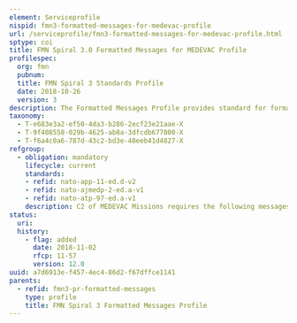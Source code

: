 ```yaml
---
element: Serviceprofile
nispid: fmn3-formatted-messages-for-medevac-profile
url: /serviceprofile/fmn3-formatted-messages-for-medevac-profile.html
sptype: coi
title: FMN Spiral 3.0 Formatted Messages for MEDEVAC Profile
profilespec:
  org: fmn
  pubnum: 
  title: FMN Spiral 3 Standards Profile
  date: 2018-10-26
  version: 3
description: The Formatted Messages Profile provides standard for formatted messages that are typically used for C2 of Medical Evacuation missions. These formatted messages may be used as payload/attachment in combination with various transport mechanisms such as informal messaging (e-mail), text collaboration (chat) or in standardized voice procedures.
taxonomy:
  - T-e683e3a2-ef50-4da3-b286-2ecf23e21aae-X
  - T-9f408558-029b-4625-ab8a-3dfcdb677800-X
  - T-f6a4c0a6-787d-43c2-bd3e-48eeb41d4827-X
refgroup:
  - obligation: mandatory
    lifecycle: current
    standards: 
    - refid: nato-app-11-ed.d-v2
    - refid: nato-ajmedp-2-ed.a-v1
    - refid: nato-atp-97-ed.a-v1
    description: C2 of MEDEVAC Missions requires the following messages  Situational Awareness  Incident Report (INCREP – A078)Incident Spot Report (INCSPOTREP – J006)Troops in Contact SALTA Format (SALTATIC A073) Requests  Medical Evacuation Request (MEDEVAC – A012)Mechanism Injury Symptoms Treatment (MIST AT, supplement to A012)Diving Accident (DIVEACC – N019)Evacuation Request (EVACREQ – N096)
status:
  uri: 
  history: 
    - flag: added
      date: 2018-11-02
      rfcp: 11-57
      version: 12.0
uuid: a7d6913e-f457-4ec4-86d2-f67dffce1141
parents:
  - refid: fmn3-pr-formatted-messages
    type: profile
    title: FMN Spiral 3 Formatted Messages Profile
---
```

